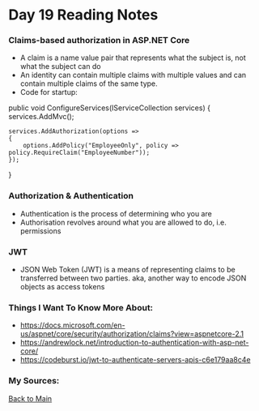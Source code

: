 # Day 19 Reading Notes

### Claims-based authorization in ASP.NET Core

- A claim is a name value pair that represents what the subject is, not what the subject can do
- An identity can contain multiple claims with multiple values and can contain multiple claims of the same type.
- Code for startup: 

public void ConfigureServices(IServiceCollection services)
{
    services.AddMvc();

    services.AddAuthorization(options =>
    {
        options.AddPolicy("EmployeeOnly", policy => policy.RequireClaim("EmployeeNumber"));
    });
}

### Authorization & Authentication

- Authentication is the process of determining who you are
- Authorisation revolves around what you are allowed to do, i.e. permissions

### JWT

- JSON Web Token (JWT) is a means of representing claims to be transferred between two parties. aka, another way to encode JSON objects as access tokens

### Things I Want To Know More About:
- https://docs.microsoft.com/en-us/aspnet/core/security/authorization/claims?view=aspnetcore-2.1
- https://andrewlock.net/introduction-to-authentication-with-asp-net-core/
- https://codeburst.io/jwt-to-authenticate-servers-apis-c6e179aa8c4e

### My Sources:


[Back to Main](README.md)